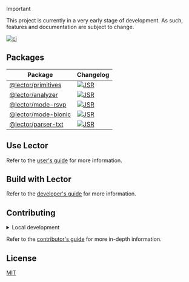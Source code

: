 > [!IMPORTANT]
> This project is currently in a very early stage of development. As such,
> features and documentation are subject to change.

[![ci](https://github.com/ju4n97/lector/actions/workflows/ci.yaml/badge.svg)](https://github.com/ju4n97/lector/actions/workflows/ci.yaml)

## Packages

| Package                                                   | Changelog                                                                               |
| --------------------------------------------------------- | --------------------------------------------------------------------------------------- |
| [@lector/primitives](https://jsr.io/@lector/primitives)   | [![JSR](https://jsr.io/badges/@lector/primitives)](https://jsr.io/@lector/primitives)   |
| [@lector/analyzer](https://jsr.io/@lector/analyzer)       | [![JSR](https://jsr.io/badges/@lector/analyzer)](https://jsr.io/@lector/analyzer)       |
| [@lector/mode-rsvp](https://jsr.io/@lector/mode-rsvp)     | [![JSR](https://jsr.io/badges/@lector/mode-rsvp)](https://jsr.io/@lector/mode-rsvp)     |
| [@lector/mode-bionic](https://jsr.io/@lector/mode-bionic) | [![JSR](https://jsr.io/badges/@lector/mode-bionic)](https://jsr.io/@lector/mode-bionic) |
| [@lector/parser-txt](https://jsr.io/@lector/parser-txt)   | [![JSR](https://jsr.io/badges/@lector/parser-txt)](https://jsr.io/@lector/parser-txt)   |

## Use Lector

Refer to the [user's guide](https://lector.pages.dev/docs/users) for more
information.

## Build with Lector

Refer to the [developer's guide](https://lector.pages.dev/docs/developers) for
more information.

## Contributing

<details>
    <summary>Local development</summary>

- Clone this repository.
- Install the latest version of [Bun](https://bun.sh/).
- Install the project dependencies with `bun install`.
- Run:
  - `bun run dev:play` to start the development server of the web playground.
  - `bun run dev:browser` to start the development server of the browser extension.
  - `bun run test` to run the unit tests.
  - `bun run lint` to run the linter.
  - `bun run format` to run the formatter.

</details>

Refer to the [contributor's guide](CONTRIBUTING.md) for more in-depth
information.

## License

[MIT](LICENSE)
